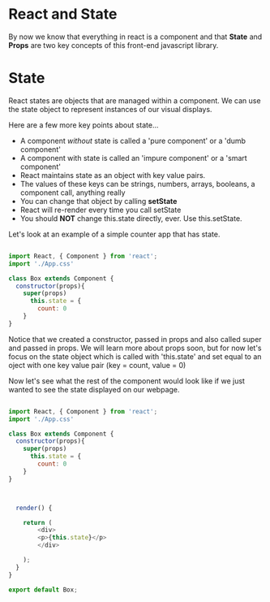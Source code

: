 # React and State

By now we know that everything in react is a component and that **State** and **Props** are two key concepts of this front-end javascript library.


# State

React states are objects that are managed within a component.  We can use the state object to represent instances of our visual displays.

Here are a few more key points about state...

* A component *without* state is called a 'pure component' or a 'dumb component'
* A component with state is called an 'impure component' or a 'smart component'
* React maintains state as an object with key value pairs.
* The values of these keys can be strings, numbers, arrays, booleans, a component call, anything really
* You can change that object by calling **setState**
* React will re-render every time you call setState
* You should **NOT** change this.state directly, ever. Use this.setState.


Let's look at an example of a simple counter app that has state.

````javascript

import React, { Component } from 'react';
import './App.css'

class Box extends Component {
  constructor(props){
    super(props)
      this.state = {
        count: 0
    }
}

````

Notice that we created a constructor, passed in props and also called super and passed in props.  We will learn more about props soon, but for now let's focus on the state object which is called with 'this.state' and set equal to an oject with one key value pair (key = count, value = 0)

Now let's see what the rest of the component would look like if we just wanted to see the state displayed on our webpage.

```` javascript

import React, { Component } from 'react';
import './App.css'

class Box extends Component {
  constructor(props){
    super(props)
      this.state = {
        count: 0
    }
}



  render() {

    return (
        <div>
        <p>{this.state}</p>
        </div>

    );
  }
}

export default Box;
````
